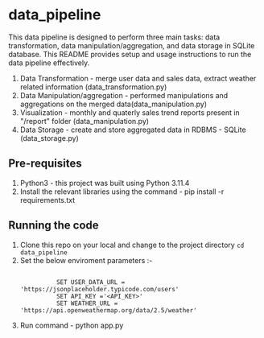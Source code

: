 # data_pipeline

This data pipeline is designed to perform three main tasks: data transformation, data manipulation/aggregation, and data storage in SQLite database. This README provides setup and usage instructions to run the data pipeline effectively.

   1. Data Transformation - merge user data and sales data, extract weather related information (data_transformation.py)
   2. Data Manipulation/aggregation - performed manipulations and aggregations on the merged data(data_manipulation.py)
   3. Visualization - monthly and quaterly sales trend reports present in "/report" folder (data_manipulation.py)
   4. Data Storage - create and store aggregated data in RDBMS - SQLite (data_storage.py)

## Pre-requisites
 1. Python3 - this project was built using Python 3.11.4
 2. Install the relevant libraries using the command - pip install -r requirements.txt
 
## Running the code
 1. Clone this repo on your local and change to the project directory `cd data_pipeline`  
 2. Set the below enviroment parameters :-
    ```

              SET USER_DATA_URL = 'https://jsonplaceholder.typicode.com/users'
              SET API_KEY ='<API_KEY>'
              SET WEATHER_URL = 'https://api.openweathermap.org/data/2.5/weather'

    ```  
 3. Run command - python app.py 
